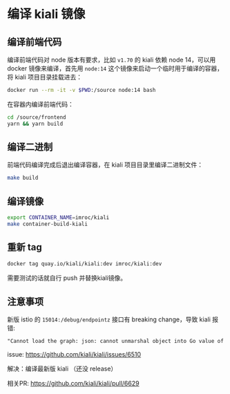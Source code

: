 # 编译 kiali 镜像

## 编译前端代码

编译前端代码对 node 版本有要求，比如 `v1.70` 的 kiali 依赖 node 14，可以用 docker 镜像来编译，首先用 `node:14` 这个镜像来启动一个临时用于编译的容器，将 kiali 项目目录挂载进去：

```bash
docker run --rm -it -v $PWD:/source node:14 bash
```

在容器内编译前端代码：

```bash
cd /source/frontend
yarn && yarn build
```

## 编译二进制

前端代码编译完成后退出编译容器，在 kiali 项目目录里编译二进制文件：

```bash
make build
```

## 编译镜像

```bash
export CONTAINER_NAME=imroc/kiali
make container-build-kiali
```

## 重新 tag

```bash
docker tag quay.io/kiali/kiali:dev imroc/kiali:dev
```

需要测试的话就自行 push 并替换kiali镜像。

## 注意事项

新版 istio  的 `15014:/debug/endpointz`  接口有 breaking change，导致 kiali 报错:

```txt
"Cannot load the graph: json: cannot unmarshal object into Go value of type []*kubernetes.RegistryEndpoint"
```

issue: https://github.com/kiali/kiali/issues/6510

解决：编译最新版 kiali （还没 release）

相关PR: https://github.com/kiali/kiali/pull/6629


